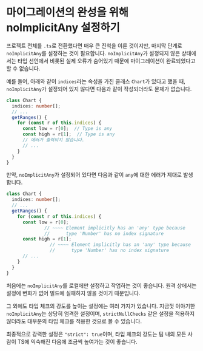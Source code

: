 # 마이그레이션의 완성을 위해 noImplicitAny 설정하기

프로젝트 전체를 `.ts`로 전환했다면 매우 큰 진척을 이룬 것이지만, 마지막 단계로 `noImplicitAny`를 설정하는 것이 필요합니다.
`noImplicitAny`가 설정되지 않은 상태에서는 타입 선언에서 비롯된 실제 오류가 숨어있기 때문에 마이그레이션이 완료되었다고 할 수 없습니다.

예를 들어, 아래와 같이 `indices`라는 속성을 가진 클래스 `Chart`가 있다고 했을 때, `noImplicitAny`가 설정되어 있지 않다면 다음과 같이 작성되더라도 문제가 없습니다.

```ts
class Chart {
  indices: number[];
  // ...
  getRanges() {
    for (const r of this.indices) {
      const low = r[0];  // Type is any
      const high = r[1];  // Type is any
      // 에러가 출력되지 않습니다.
      // ...
    }
  }
}
```

만약, `noImplicitAny`가 설정되어 있다면 다음과 같이 `any`에 대한 에러가 제대로 발생합니다.

```ts
class Chart {
  indices: number[];
  // ...
  getRanges() {
    for (const r of this.indices) {
      const low = r[0];
              // ~~~~ Element implicitly has an 'any' type because
              //      type 'Number' has no index signature
      const high = r[1];
                // ~~~~ Element implicitly has an 'any' type because
                //      type 'Number' has no index signature
      // ...
    }
  }
}
```

처음에는 `noImplicitAny`를 로컬에만 설정하고 작업하는 것이 좋습니다.
원격 상에서는 설정에 변화가 없어 빌드에 실패하지 않을 것이기 때문입니다.

그 외에도 타입 체크의 강도를 높이는 설정에는 여러 가지가 있습니다.
지금껏 이야기한 `noImplicitAny`는 상당히 엄격한 설정이며, `strictNullChecks` 같은 설정을 적용하지 않더라도 대부분의 타입 체크를 적용한 것으로 볼 수 있습니다.

최종적으로 강력한 설정은 `"strict": true`이며, 타입 체크의 강도는 팀 내의 모든 사람이 TS에 익숙해진 다음에 조금씩 높여가는 것이 좋습니다.

